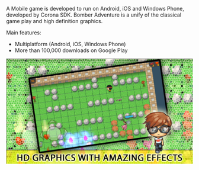 A Mobile game is developed to run on Android, iOS and Windows Phone, developed by Corona SDK. Bomber Adventure is a unify of the classical game play and high definition graphics.

Main features:
- Multiplatform (Android, iOS, Windows Phone)
- More than 100,000 downloads on Google Play

![Project Image](../../assets/images/projects/maze_city.jpg)
